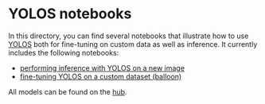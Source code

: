 # YOLOS notebooks
In this directory, you can find several notebooks that illustrate how to use [YOLOS](https://arxiv.org/abs/2106.00666) both for fine-tuning on custom data as well as inference. It currently includes the following notebooks:

- [performing inference with YOLOS on a new image](https://github.com/NielsRogge/Transformers-Tutorials/blob/master/YOLOS/YOLOS_minimal_inference_example.ipynb)
- [fine-tuning YOLOS on a custom dataset (balloon)](https://github.com/NielsRogge/Transformers-Tutorials/blob/master/YOLOS/Fine_tuning_YOLOS_for_object_detection_on_custom_dataset_(balloon).ipynb)

All models can be found on the [hub](https://huggingface.co/models?search=yolos).
